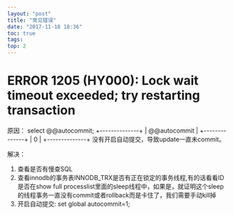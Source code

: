 ```yaml
---
layout: "post"
title: "常见错误"
date: "2017-11-18 18:36"
toc: true
tags:
top: 2
---
```


# ERROR 1205 (HY000): Lock wait timeout exceeded; try restarting transaction

原因：
select @@autocommit;
+--------------+
| @@autocommit |
+--------------+
| 0            | 
+--------------+
没有开启自动提交，导致update一直未commit。

解决：
1. 查看是否有慢查SQL
2. 查看innodb的事务表INNODB_TRX是否有正在锁定的事务线程,有的话看看ID是否在show full processlist里面的sleep线程中，如果是，就证明这个sleep的线程事务一直没有commit或者rollback而是卡住了，我们需要手动kill掉
3. 开启自动提交: set global autocommit=1;


<!--以下是脚注-->
